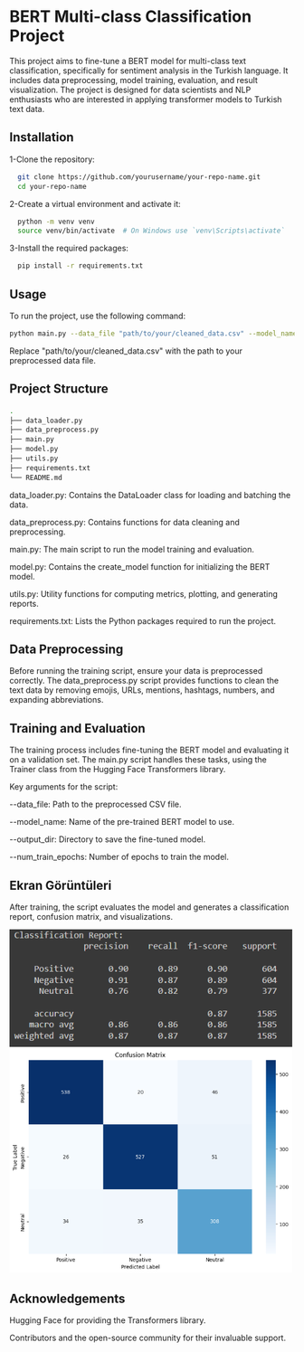 
# BERT Multi-class Classification Project

This project aims to fine-tune a BERT model for multi-class text classification, specifically for sentiment analysis in the Turkish language. It includes data preprocessing, model training, evaluation, and result visualization. The project is designed for data scientists and NLP enthusiasts who are interested in applying transformer models to Turkish text data.



## Installation

1-Clone the repository:

```bash 
  git clone https://github.com/yourusername/your-repo-name.git
  cd your-repo-name
```
2-Create a virtual environment and activate it:

```bash 
  python -m venv venv
  source venv/bin/activate  # On Windows use `venv\Scripts\activate`
```
3-Install the required packages:

```bash 
  pip install -r requirements.txt
```
## Usage

To run the project, use the following command:
```bash 
python main.py --data_file "path/to/your/cleaned_data.csv" --model_name "dbmdz/bert-base-turkish-uncased" --output_dir "./FineTuneModel" --num_train_epochs 3
```
Replace "path/to/your/cleaned_data.csv" with the path to your preprocessed data file.

## Project Structure

```bash 
.
├── data_loader.py
├── data_preprocess.py
├── main.py
├── model.py
├── utils.py
├── requirements.txt
└── README.md

```
data_loader.py: Contains the DataLoader class for loading and batching the data.

data_preprocess.py: Contains functions for data cleaning and preprocessing.

main.py: The main script to run the model training and evaluation.

model.py: Contains the create_model function for initializing the BERT model.

utils.py: Utility functions for computing metrics, plotting, and generating reports.

requirements.txt: Lists the Python packages required to run the project.
## Data Preprocessing
Before running the training script, ensure your data is preprocessed correctly. The data_preprocess.py script provides functions to clean the text data by removing emojis, URLs, mentions, hashtags, numbers, and expanding abbreviations.
## Training and Evaluation

The training process includes fine-tuning the BERT model and evaluating it on a validation set. The main.py script handles these tasks, using the Trainer class from the Hugging Face Transformers library.

Key arguments for the script:

--data_file: Path to the preprocessed CSV file.

--model_name: Name of the pre-trained BERT model to use.

--output_dir: Directory to save the fine-tuned model.

--num_train_epochs: Number of epochs to train the model.
## Ekran Görüntüleri
After training, the script evaluates the model and generates a classification report, confusion matrix, and visualizations.

<img src="https://github.com/ByErenOzer/BERT-Multi-class-Classification-Project/blob/main/classification%20report.png" alt="Uygulama Ekran Görüntüsü" width="500"/>

<img src="https://github.com/ByErenOzer/BERT-Multi-class-Classification-Project/blob/main/confusion%20matrix.png" alt="Uygulama Ekran Görüntüsü" width="500"/>


## Acknowledgements

Hugging Face for providing the Transformers library.

Contributors and the open-source community for their invaluable support.
